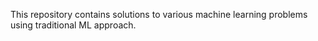 This repository contains solutions to various machine learning problems using traditional ML approach.
